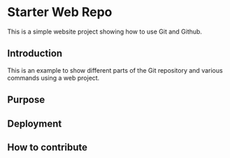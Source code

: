 # Starter Web Repo

This is a simple website project showing how to use Git and Github.

## Introduction

This is an example to show different parts of the Git repository and various commands using a web project.

## Purpose

## Deployment

## How to contribute
